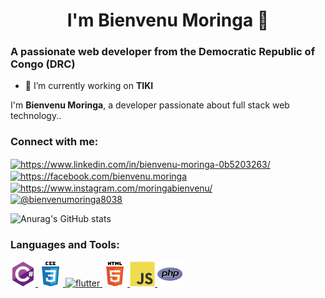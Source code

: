 <h1 align="center">I'm Bienvenu Moringa 👋</h1>
<h3 >A passionate web developer from the Democratic Republic of Congo (DRC)</h3>

- 🔭 I’m currently working on **TIKI**

<p>I'm <b>Bienvenu Moringa</b>, a developer passionate about full stack web technology..</p>

<h3 align="left">Connect with me:</h3>
<p align="left">
<a href="https://linkedin.com/in/https://www.linkedin.com/in/bienvenu-moringa-0b5203263/" target="blank"><img align="center" src="https://raw.githubusercontent.com/rahuldkjain/github-profile-readme-generator/master/src/images/icons/Social/linked-in-alt.svg" alt="https://www.linkedin.com/in/bienvenu-moringa-0b5203263/" height="30" width="40" /></a>
<a href="https://fb.com/https://facebook.com/bienvenu.moringa" target="blank"><img align="center" src="https://raw.githubusercontent.com/rahuldkjain/github-profile-readme-generator/master/src/images/icons/Social/facebook.svg" alt="https://facebook.com/bienvenu.moringa" height="30" width="40" /></a>
<a href="https://instagram.com/https://www.instagram.com/moringabienvenu/" target="blank"><img align="center" src="https://raw.githubusercontent.com/rahuldkjain/github-profile-readme-generator/master/src/images/icons/Social/instagram.svg" alt="https://www.instagram.com/moringabienvenu/" height="30" width="40" /></a>
<a href="https://www.youtube.com/c/@bienvenumoringa8038" target="blank"><img align="center" src="https://raw.githubusercontent.com/rahuldkjain/github-profile-readme-generator/master/src/images/icons/Social/youtube.svg" alt="@bienvenumoringa8038" height="30" width="40" /></a>
</p>

![Anurag's GitHub stats](https://github-readme-stats.vercel.app/api?username=bienvenumo&show_icons=true&theme=transparent)

<h3 align="left">Languages and Tools:</h3>
<p align="left"> <a href="https://www.w3schools.com/cs/" target="_blank" rel="noreferrer"> <img src="https://raw.githubusercontent.com/devicons/devicon/master/icons/csharp/csharp-original.svg" alt="csharp" width="40" height="40"/> </a> <a href="https://www.w3schools.com/css/" target="_blank" rel="noreferrer"> <img src="https://raw.githubusercontent.com/devicons/devicon/master/icons/css3/css3-original-wordmark.svg" alt="css3" width="40" height="40"/> </a> <a href="https://flutter.dev" target="_blank" rel="noreferrer"> <img src="https://www.vectorlogo.zone/logos/flutterio/flutterio-icon.svg" alt="flutter" width="40" height="40"/> </a> <a href="https://www.w3.org/html/" target="_blank" rel="noreferrer"> <img src="https://raw.githubusercontent.com/devicons/devicon/master/icons/html5/html5-original-wordmark.svg" alt="html5" width="40" height="40"/> </a> <a href="https://developer.mozilla.org/en-US/docs/Web/JavaScript" target="_blank" rel="noreferrer"> <img src="https://raw.githubusercontent.com/devicons/devicon/master/icons/javascript/javascript-original.svg" alt="javascript" width="40" height="40"/> </a> <a href="https://www.php.net" target="_blank" rel="noreferrer"> <img src="https://raw.githubusercontent.com/devicons/devicon/master/icons/php/php-original.svg" alt="php" width="40" height="40"/> </a> </p>
